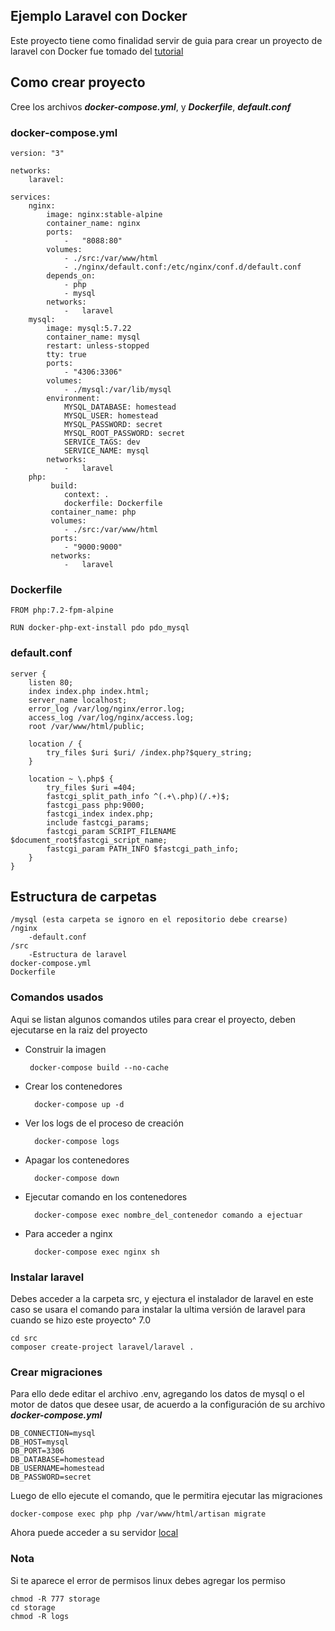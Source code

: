 ## Ejemplo Laravel con Docker

Este proyecto tiene como finalidad servir de guia para crear un proyecto de laravel con Docker
fue tomado del [tutorial](https://www.youtube.com/watch?v=5N6gTVCG_rw) 

## Como crear proyecto

Cree los archivos ***docker-compose.yml***, y ***Dockerfile***, ***default.conf***

### docker-compose.yml
    version: "3"

    networks: 
        laravel:

    services: 
        nginx:
            image: nginx:stable-alpine
            container_name: nginx
            ports: 
                -   "8088:80"
            volumes: 
                - ./src:/var/www/html
                - ./nginx/default.conf:/etc/nginx/conf.d/default.conf
            depends_on: 
                - php
                - mysql 
            networks: 
                -   laravel
        mysql:
            image: mysql:5.7.22
            container_name: mysql
            restart: unless-stopped
            tty: true
            ports: 
                - "4306:3306"
            volumes: 
                - ./mysql:/var/lib/mysql
            environment: 
                MYSQL_DATABASE: homestead
                MYSQL_USER: homestead
                MYSQL_PASSWORD: secret
                MYSQL_ROOT_PASSWORD: secret
                SERVICE_TAGS: dev
                SERVICE_NAME: mysql            
            networks: 
                -   laravel
        php:
             build:     
                context: .
                dockerfile: Dockerfile
             container_name: php
             volumes: 
                - ./src:/var/www/html
             ports: 
                - "9000:9000"
             networks: 
                -   laravel

### Dockerfile

    FROM php:7.2-fpm-alpine

    RUN docker-php-ext-install pdo pdo_mysql

### default.conf

    server {
        listen 80;
        index index.php index.html;
        server_name localhost;
        error_log /var/log/nginx/error.log;
        access_log /var/log/nginx/access.log;
        root /var/www/html/public;

        location / {
            try_files $uri $uri/ /index.php?$query_string; 
        }

        location ~ \.php$ {
            try_files $uri =404;
            fastcgi_split_path_info ^(.+\.php)(/.+)$;
            fastcgi_pass php:9000;
            fastcgi_index index.php;
            include fastcgi_params;
            fastcgi_param SCRIPT_FILENAME $document_root$fastcgi_script_name;
            fastcgi_param PATH_INFO $fastcgi_path_info;
        } 
    }
## Estructura de carpetas

    /mysql (esta carpeta se ignoro en el repositorio debe crearse)
    /nginx
        -default.conf
    /src
        -Estructura de laravel
    docker-compose.yml
    Dockerfile

### Comandos usados
Aqui se listan algunos comandos utiles para crear el proyecto, deben ejecutarse en la raiz del proyecto

-  Construir la imagen 

        docker-compose build --no-cache 

- Crear los contenedores

        docker-compose up -d

- Ver los logs de el proceso de creación  

        docker-compose logs

- Apagar los contenedores   

        docker-compose down

- Ejecutar comando en los contenedores

        docker-compose exec nombre_del_contenedor comando a ejectuar

- Para acceder a nginx 

        docker-compose exec nginx sh

### Instalar laravel
Debes acceder a la carpeta src, y ejectura el instalador de laravel en este caso se usara el comando para instalar la ultima versión de laravel para cuando se hizo este proyecto^ 7.0
    
    cd src
    composer create-project laravel/laravel .
### Crear migraciones
Para ello dede editar el archivo .env, agregando los datos de mysql o el motor de datos que desee usar, de acuerdo a la configuración de su archivo ***docker-compose.yml***

    DB_CONNECTION=mysql
    DB_HOST=mysql
    DB_PORT=3306
    DB_DATABASE=homestead
    DB_USERNAME=homestead
    DB_PASSWORD=secret

Luego de ello ejecute el comando, que le permitira ejecutar las migraciones

    docker-compose exec php php /var/www/html/artisan migrate


Ahora puede acceder a su servidor [local](http://localhost:8088) 

### Nota 
Si te aparece el error de permisos linux debes agregar los permiso

    chmod -R 777 storage
    cd storage  
    chmod -R logs
